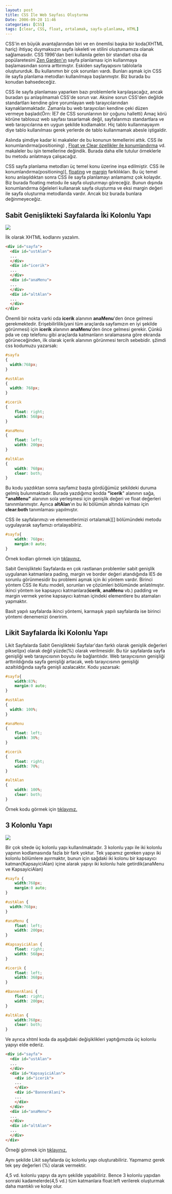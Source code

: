 ```yaml
---
layout: post
title: CSS İle Web Sayfası Oluşturma
Date: 2006-09-28 11:46
categories: [CSS]
tags: [clear, CSS, float, ortalamak, sayfa-planlama, HTML]
---
```


CSS'in en büyük avantajlarından biri ve en önemlisi başka bir koda(XHTML
hariç) ihtiyaç duymaksızın sayfa iskeleti ve stilini oluştumamıza olanak
sağlamasıdır. CSS 1996'dan beri kullanıla gelen bir standart olsa da
popülaretesini [Zen Garden'ın][] sayfa planlaması için kullanmaya
başlamasından sonra arttırmıştır. Eskiden sayfayapısını tablolarla
oluştururduk. Bu kullanımın bir çok sorunları vardı. Bunları aşmak için
CSS ile sayfa planlama metodları kullanılmaya başlanmıştır. Biz burada
bu konudan bahsedeceğiz.

CSS ile sayfa planlaması yaparken bazı problemlerle karşılaşacağız,
ancak buradan şu anlaşılmamalı CSS'de sorun var. Aksine sorun CSS'den
değilde standartları kendine göre yorumlayan web tarayıcılarından
kaynaklanmaktadır. Zamanla bu web tarayıcıları kendine çeki düzen
vermeye başladı(Örn: İE7 de CSS sorunlarının bir çoğunu halletti) Amaç
körü körüne tablosuz web sayfası tasarlamak değil, sayfalarımızı
standartlara ve web tarayıcılarına en uygun şekilde kodlamaktır. Hiç
tablo kullanmayayım diye tablo kullanılması gerek yerlerde de tablo
kullanmamak abesle iştigaldir.

Aslında şimdiye kadar ki makaleler de bu konunun temellerini
attık. CSS ile konumlandırma(positioning) , [Float ve Clear özellikler ile konumlandırma][] vd. makaleler bu işin temellerine değindik. Burada daha
elle tutulur örneklerle bu metodu anlatmaya çalışacağız.

CSS sayfa planlama metodları üç temel konu üzerine inşa edilmiştir.
CSS ile konumlandırma(positioning)], [floating][Float ve Clear özellikler ile konumlandırma] ve [margin][] farklılıkları. Bu üç temel konu
anlaşıldıktan sonra CSS ile sayfa planlamayı anlamamız çok kolaydır. Biz
burada floating metodu ile sayfa oluşturmayı göreceğiz. Bunun dışında
konumlandırma öğeleleri kullanarak sayfa oluşturma ve eksi margin değeri
ile sayfa oluşturma metodlarıda vardır. Ancak biz burada bunlara
değinmeyeceğiz.

## Sabit Genişlikteki Sayfalarda İki Kolonlu Yapı

![][100]

İlk olarak XHTML kodlarını yazalım.

```html
<div id="sayfa">
  <div id="ustAlan">
  ...
  </div>
  <div id="icerik">
  ...
  </div>
  <div id="anaMenu">
  ...
  </div>
  <div id="altAlan">
  ...
  </div>
</div>
```

Önemli bir nokta varki oda **icerik** alanının **anaMenu**'den önce
gelmesi gerekmektedir. Erişebilirlilik(yani tüm araçlarda sayfamızın en
iyi şekilde görünmesi) için **icerik** alanının **anaMenu**'den önce
gelmesi gerekir. Çünkü pda ve cep telefonu gibi araçlarda katmanların
sıralamasına göre ekranda görüneceğinden, ilk olarak içerik alanının
görünmesi tercih sebebidir. şžimdi css kodumuzu yazarsak:

```css
#sayfa
{
  width:768px;
}

#ustAlan
{
  width: 768px;
}

#icerik
{
    float: right;
    width: 568px;
}

#anaMenu
{
    float: left;
    width: 200px;
}

#altAlan
{
    width: 768px;
    clear: both;
}
```

Bu kodu yazdıktan sonra sayfamız başta gördüğümüz şekildeki duruma
gelmiş bulunmaktadır. Burada yazdığımız kodda **"icerik**" alanının
sağa, **"anaMenu"** alanının sola yerleşmesi için genişlik değeri ve
float değerleri tanınmlanmıştır. Ayrıca **altAlan**'ın bu iki bölümün
altında kalması için **clear:both** tanımlaması yapılmıştır.

CSS ile sayfalarımızı ve elementlerimizi ortalamak][] bölümündeki metodu uygulayarak sayfamızı
ortalayabilriz.

```css
#sayfa{
    width: 768px;
    margin:0 auto;
}
```

Örnek kodları görmek için [tıklayınız.][]

Sabit Genişlikteki Sayfalarda en çok rastlanan problemler sabit genişlik
uygulanan katmanlara pading, margin ve border değeri atandığında IE5 de
sorunlu görünmesidir bu problemi aşmak için iki yöntem vardır. Birinci
yöntem CSS ile Kutu modeli, sorunları ve çözümleri bölümünde anlatılmıştır. ikinci yöntem ise
kapsayıcı katmanlara(**icerik**, **anaMenu** vb.) padding ve margin
vermek yerine kapsayıcı katman içindeki elementlere bu atamaları
yapmaktır.

Basit yapılı sayfalarda ikinci yöntemi, karmaşık yapılı sayfalarda ise
birinci yöntemi denemenizi öneririm.

## Likit Sayfalarda İki Kolonlu Yapı

Likit Sayfalarda Sabit Genişlikteki Sayfalar'dan farklı olarak genişlik
değerleri piksel(px) olarak değil yüzde(%) olarak verilmesidir. Bu tür
sayfalarda sayfa genişliği web tarayıcısının boyutu ile bağlantılıdır.
Web tarayıcısının genişliği arttırıldığında sayfa genişliği artacak, web
tarayıcısının genişliği azaltıldığında sayfa genişli azalacaktır. Kodu
yazarsak:

```css
#sayfa{
    width:83%;
    margin:0 auto;
}

#ustAlan
{
  width: 100%;
}

#anaMenu
{
    float: left;
    width: 30%;
}

#icerik
{
    float: right;
    width: 70%;
}

#altAlan
{
    width: 100%;
    clear: both;
}
```

Örnek kodu görmek için [tıklayınız.][1]

## 3 Kolonlu Yapı

![][2]

Bir çok sitede üç kolonlu yapı kullanılmaktadır. 3 kolonlu yapı ile iki
kolonlu yapının kodlamasında fazla bir fark yoktur. Tek yapamız gereken
yapıyı iki kolonlu bölümlere ayırmaktır, bunun için sağdaki iki kolonu
bir kapsayıcı katman(KapsayiciAlan) içine alarak yapıyı iki kolonlu hale
getirdik(anaMenu ve KapsayiciAlan)

```css
#sayfa {
    width:768px;
    margin:0 auto;
}

#ustAlan {
  width:768px;
}

#anaMenu {
    float: left;
    width: 200px;
}

#KapsayiciAlan {
    float: right;
    width: 568px;
}

#icerik {
    float: left;
    width: 368px;
}

#BannerAlani {
    float: right;
    width: 200px;
}

#altAlan {
    width:768px;
    clear: both;
}
```

Ve ayrıca xhtml koda da aşağıdaki değişiklikleri yaptığımızda üç kolonlu
yapıyı elde ederiz.

```html
<div id="sayfa">
  <div id="ustAlan">
  ...
  </div>
  <div id="KapsayiciAlan">
    <div id="icerik">
    ...
    </div>
    <div id="BannerAlani">
    ...
    </div>
  </div>
  <div id="anaMenu">
  ...
  </div>
  <div id="altAlan">
  ...
  </div>
</div>
```

Örneği görmek için [tıklayınız.][3]

Aynı şekilde Likit sayfalarda üç kolonlu yapı oluşturabiliriz. Yapmamız
gerek tek şey değerleri (%) olarak vermektir.

4,5 vd. kolonlu yapıyı da aynı şekilde yapabiliriz. Bence 3 kolonlu
yapıdan sonraki kadamelerde(4,5 vd.) tüm katmanlara float:left verilerek
oluşturmak daha mantıklı ve kolay olur.

  [Zen Garden'ın]: http://www.csszengarden.com/
  [CSS ile   konumlandırma(positioning)]: http://fatihhayrioglu.com/?p=151
  [Float ve Clear özellikler ile konumlandırma]: http://fatihhayrioglu.com/?p=160
  [margin]: http://fatihhayrioglu.com/?p=113
  [100]: /images/ikikolon.gif
  [CSS ile sayfalarımızı ve   elementlerimizi ortalamak]: http://fatihhayrioglu.com/css-ile-sayfalarimizi-ve-elementlerimizi-ortalamak/
  [tıklayınız.]: /dokumanlar/sabit_genislikli_websitesi.html
  [CSS ile Kutu modeli,   sorunları ve çözümleri]: http://fatihhayrioglu.com/kutu-modeli-sorunlari-ve-cozumleri/
  [1]: /dokumanlar/elastik_ikikolonlu_websitesi.html
  [2]: /images/uckolon.gif
  [3]: /dokumanlar/sabit_uckolonlu_websitesi.html
